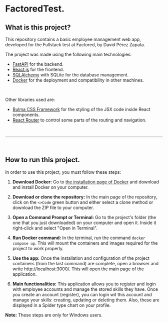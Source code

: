 # FactoredTest.

## What is this project?
This repository contains a basic employee management web app, developed for the Fullstack test at Factored, by David Pérez Zapata.

The project was made using the following main technologies:
* [FastAPI](https://fastapi.tiangolo.com) for the backend.
* [React.js](https://react.dev) for the frontend.
* [SQLAlchemy](https://www.sqlalchemy.org) with SQLite for the database management.
* [Docker](https://www.docker.com) for the deployment and compatibility in other machines.

<br>

Other libraries used are:
* [Bulma CSS Framework](https://bulma.io) for the styling of the JSX code inside React components.
* [React Router](https://reactrouter.com/en/main) to control some parts of the routing and navigation.

<br>

---
<br>

## How to run this project.
In order to use this project, you must follow these steps:

1. **Download Docker:** Go to [the installation page of Docker](https://docs.docker.com/desktop/install/windows-install/) and download and install Docker on your computer.

2. **Download or clone the repository:** In the main page of the repository, click on the `<>Code` green button and either select a clone method or download the ZIP file to your computer.

3. **Open a Command Prompt or Terminal:** Go to the project's folder (the one that you just downloaded) on your computer and open it. Inside it right-click and select "Open in Terminal".

4. **Run Docker command:** In the terminal, run the command `docker compose up`. This will mount the containers and images required for the project to work properly.

5. **Use the app:** Once the installation and configuration of the project containers (from the last command) are complete, open a browser and write http://localhost:3000/. This will open the main page of the application.

6. **Main functionalities:**  This application allows you to register and login with employee accounts and manage the stored skills they have. Once you create an account (register), you can login wit this account and manage your skills: creating, updating or deleting them. Also, these are displayed in a Spider type chart on your profile.


**Note:** These steps are only for Windows users.